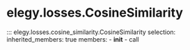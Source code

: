 
# elegy.losses.CosineSimilarity
::: elegy.losses.cosine_similarity.CosineSimilarity
    selection:
        inherited_members: true
        members:
            - __init__
            - call